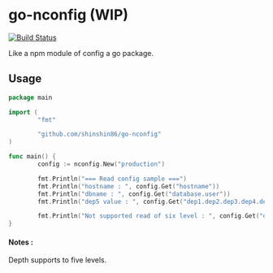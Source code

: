 # go-nconfig (WIP)

[![Build Status](https://travis-ci.org/shinshin86/go-nconfig.svg?branch=master)](https://travis-ci.org/shinshin86/go-nconfig)

Like a npm module of config  a go package. 



## Usage

```go
package main

import (
        "fmt"

        "github.com/shinshin86/go-nconfig"
)

func main() {
        config := nconfig.New("production")

        fmt.Println("=== Read config sample ===")
        fmt.Println("hostname : ", config.Get("hostname"))
        fmt.Println("dbname : ", config.Get("database.user"))
        fmt.Println("dep5 value : ", config.Get("dep1.dep2.dep3.dep4.dep5.val"))

        fmt.Println("Not supported read of six level : ", config.Get("dep1.dep2.dep3.dep4.dep5.dep6.val"))
}
```



#### Notes :

Depth supports to five levels.

